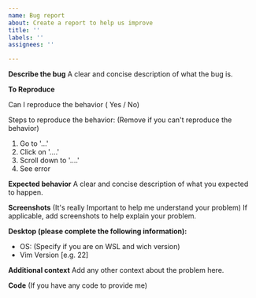 ```yaml
---
name: Bug report
about: Create a report to help us improve
title: ''
labels: ''
assignees: ''

---
```


**Describe the bug**
A clear and concise description of what the bug is.

**To Reproduce**

Can I reproduce the behavior ( Yes / No)

Steps to reproduce the behavior: (Remove if you can't reproduce the behavior)

1. Go to '...'
2. Click on '....'
3. Scroll down to '....'
4. See error

**Expected behavior**
A clear and concise description of what you expected to happen.

**Screenshots** (It's really Important to help me understand your problem)
If applicable, add screenshots to help explain your problem.

**Desktop (please complete the following information):**
 - OS: (Specify if you are on WSL and wich version)
 - Vim Version [e.g. 22]

**Additional context**
Add any other context about the problem here.

**Code** (If you have any code to provide me)

